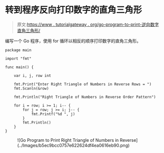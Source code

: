 # 转到程序反向打印数字的直角三角形

> 原文:[https://www . tutorialgateway . org/go-program-to-print-逆向数字直角三角形/](https://www.tutorialgateway.org/go-program-to-print-right-triangle-of-numbers-in-reverse/)

编写一个 Go 程序，使用 for 循环以相反的顺序打印数字的直角三角形。

```
package main

import "fmt"

func main() {

	var i, j, row int

	fmt.Print("Enter Right Triangle of Numbers in Reverse Rows = ")
	fmt.Scanln(&row)

	fmt.Println("Right Triangle of Numbers in Reverse Order Pattern")

	for i = row; i >= 1; i-- {
		for j = row; j >= i; j-- {
			fmt.Printf("%d ", j)
		}
		fmt.Println()
	}
}
```

<figure class="wp-block-image size-large">![Go Program to Print Right Triangle of Numbers in Reverse](../Images/b5ec9bcc0757e622624df4ea0616eb90.png)</figure>